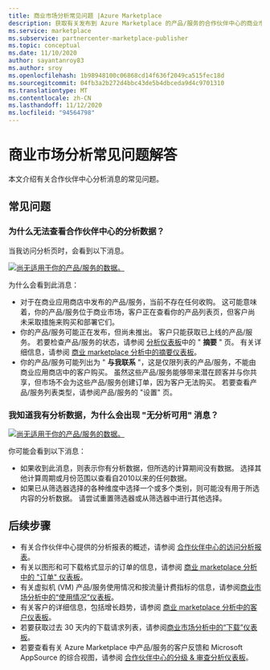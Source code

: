 ```yaml
---
title: 商业市场分析常见问题 |Azure Marketplace
description: 获取有关发布到 Azure Marketplace 的产品/服务的合作伙伴中心的商业市场分析常见问题解答。
ms.service: marketplace
ms.subservice: partnercenter-marketplace-publisher
ms.topic: conceptual
ms.date: 11/10/2020
author: sayantanroy83
ms.author: sroy
ms.openlocfilehash: 1b98948100c06868cd14f636f2049ca515fec18d
ms.sourcegitcommit: 04fb3a2b272d4bbc43de5b4dbceda9d4c9701310
ms.translationtype: MT
ms.contentlocale: zh-CN
ms.lasthandoff: 11/12/2020
ms.locfileid: "94564798"
---
```

# <a name="commercial-marketplace-analytics-common-questions"></a>商业市场分析常见问题解答

本文介绍有关合作伙伴中心分析消息的常见问题。

## <a name="common-questions"></a>常见问题

### <a name="why-am-i-unable-to-view-my-analytics-data-in-partner-center"></a>为什么无法查看合作伙伴中心的分析数据？

当我访问分析页时，会看到以下消息。

[![尚无适用于你的产品/服务的数据。](./media/analytics-faq-no-data.png)](./media/analytics-faq-no-data.png#lightbox)

为什么会看到此消息：

- 对于在商业应用商店中发布的产品/服务，当前不存在任何收购。 这可能意味着，你的产品/服务位于商业市场，客户正在查看你的产品列表页，但客户尚未采取措施来购买和部署它们。
- 你的产品/服务可能正在发布，但尚未推出。 客户只能获取已上线的产品/服务。 若要检查产品/服务的状态，请参阅 [分析仪表板](https://partner.microsoft.com/dashboard/commercial-marketplace/analytics/summary)中的 " **摘要** " 页。 有关详细信息，请参阅 [商业 marketplace 分析中的摘要仪表板](summary-dashboard.md)。
- 你的产品/服务可能列出为 " **与我联系** "，这是仅限列表的产品/服务，不能由商业应用商店中的客户购买。 虽然这些产品/服务能够带来潜在顾客并与你共享，但市场不会为这些产品/服务创建订单，因为客户无法购买。 若要查看产品/服务列表类型，请参阅产品/服务的 "设置" 页。

### <a name="i-know-i-have-analytics-data-so-why-does-the-no-analytics-available-message-appear"></a>我知道我有分析数据，为什么会出现 "无分析可用" 消息？

[![尚无适用于你的产品/服务的数据。](./media/analytics-faq-no-data.png)](./media/analytics-faq-no-data.png#lightbox)

你可能会看到以下消息：

- 如果收到此消息，则表示你有分析数据，但所选的计算期间没有数据。 选择其他计算周期或月份范围以查看自2010以来的任何数据。
- 如果已从筛选器选择的各种维度中选择一个或多个类别，则可能没有用于所选内容的分析数据。 请尝试重置筛选器或从筛选器中进行其他选择。

## <a name="next-steps"></a>后续步骤

- 有关合作伙伴中心提供的分析报表的概述，请参阅 [合作伙伴中心的访问分析报表](./partner-center-portal/analytics.md)。
- 有关以图形和可下载格式显示的订单的信息，请参阅  [商业 marketplace 分析中的 "订单" 仪表板](orders-dashboard.md)。
- 有关虚拟机 (VM) 产品/服务使用情况和按流量计费指标的信息，请参阅[商业市场分析中的“使用情况”仪表板](usage-dashboard.md)。
- 有关客户的详细信息，包括增长趋势，请参阅 [商业 marketplace 分析中的客户仪表板](customer-dashboard.md)。
- 若要获取过去 30 天内的下载请求列表，请参阅[商业市场分析中的“下载”仪表板](./partner-center-portal/downloads-dashboard.md)。
- 若要查看有关 Azure Marketplace 中产品/服务的客户反馈和 Microsoft AppSource 的综合视图，请参阅 [合作伙伴中心的分级 & 审查分析仪表板](./partner-center-portal/ratings-reviews.md)。
